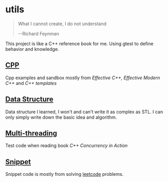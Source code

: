 # utils

> What I cannot create, I do not understand
> 
> --Richard Feynman

This project is like a C++ reference book for me. Using gtest to define behavior and knowledge.

## [CPP](./cpp)
Cpp examples and sandbox mostly from *Effective C++, Effective Modern C++* and *C++ templates*

## [Data Structure](./ds)
Data structure I learned, I won't and can't write it as complex as STL. I can only simply write down the basic idea and algorithm.

## [Multi-threading](./mt)
Test code when reading book *C++ Concurrency in Action*

## [Snippet](./snippet)
Snippet code is mostly from solving [leetcode](https://leetcode-cn.com/u/ymy1248/) problems.